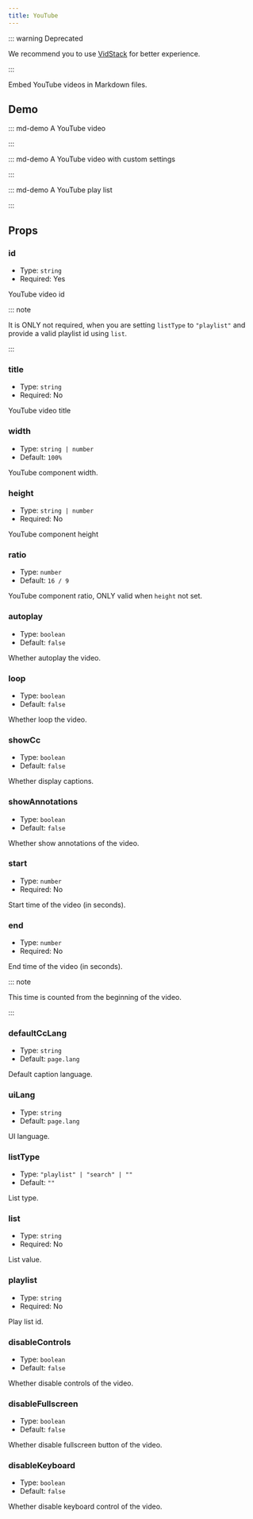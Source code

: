 ```yaml
---
title: YouTube
---
```


::: warning Deprecated

We recommend you to use [VidStack](./vid-stack.md) for better experience.

:::

Embed YouTube videos in Markdown files.

<!-- more -->

## Demo

<!-- #region demo -->

::: md-demo A YouTube video

<YouTube id="0JJPfz5dg20" />

:::

::: md-demo A YouTube video with custom settings

<YouTube id="0JJPfz5dg20" disable-fullscreen />

:::

::: md-demo A YouTube play list

<YouTube list-type="playlist" list="PLJNLwTPak6dhCRzVelZIs2-DfBp01NX_1" />

:::

<!-- #endregion demo -->

## Props

### id

- Type: `string`
- Required: Yes

YouTube video id

::: note

It is ONLY not required, when you are setting `listType` to `"playlist"` and provide a valid playlist id using `list`.

:::

### title

- Type: `string`
- Required: No

YouTube video title

### width

- Type: `string | number`
- Default: `100%`

YouTube component width.

### height

- Type: `string | number`
- Required: No

YouTube component height

### ratio

- Type: `number`
- Default: `16 / 9`

YouTube component ratio, ONLY valid when `height` not set.

### autoplay

- Type: `boolean`
- Default: `false`

Whether autoplay the video.

### loop

- Type: `boolean`
- Default: `false`

Whether loop the video.

### showCc

- Type: `boolean`
- Default: `false`

Whether display captions.

### showAnnotations

- Type: `boolean`
- Default: `false`

Whether show annotations of the video.

### start

- Type: `number`
- Required: No

Start time of the video (in seconds).

### end

- Type: `number`
- Required: No

End time of the video (in seconds).

::: note

This time is counted from the beginning of the video.

:::

### defaultCcLang

- Type: `string`
- Default: `page.lang`

Default caption language.

### uiLang

- Type: `string`
- Default: `page.lang`

UI language.

### listType

- Type: `"playlist" | "search" | ""`
- Default: `""`

List type.

### list

- Type: `string`
- Required: No

List value.

### playlist

- Type: `string`
- Required: No

Play list id.

### disableControls

- Type: `boolean`
- Default: `false`

Whether disable controls of the video.

### disableFullscreen

- Type: `boolean`
- Default: `false`

Whether disable fullscreen button of the video.

### disableKeyboard

- Type: `boolean`
- Default: `false`

Whether disable keyboard control of the video.
